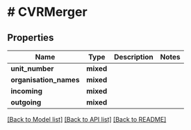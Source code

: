 # # CVRMerger

## Properties

Name | Type | Description | Notes
------------ | ------------- | ------------- | -------------
**unit_number** | **mixed** |  |
**organisation_names** | **mixed** |  |
**incoming** | **mixed** |  |
**outgoing** | **mixed** |  |

[[Back to Model list]](../../README.md#models) [[Back to API list]](../../README.md#endpoints) [[Back to README]](../../README.md)

